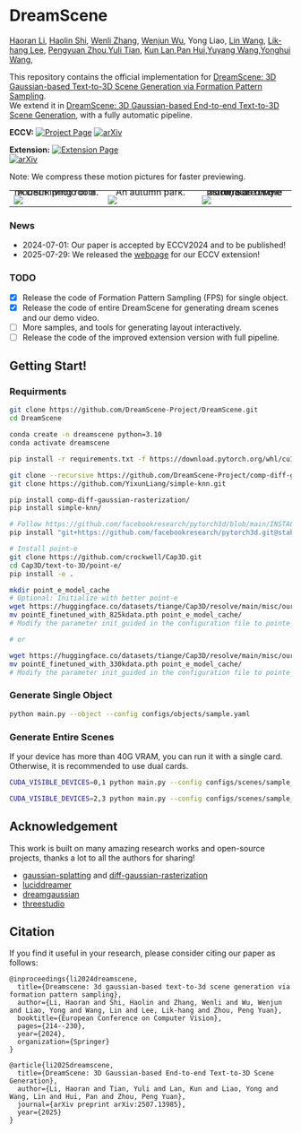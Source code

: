# DreamScene
[Haoran Li](https://scholar.google.com/citations?user=Rxl8r70AAAAJ&hl=en), [Haolin Shi](https://i.4c43.work), [Wenli Zhang](https://github.com/kitty384/), [Wenjun Wu](https://github.com/saiyiii/), Yong Liao, [Lin Wang](https://vlislab22.github.io/vlislab/linwang.html), [Lik-hang Lee](https://www.lhlee.com/), [Pengyuan Zhou](https://github.com/pengyuan-zhou/),[Yuli Tian](https://github.com/lili174311/), [Kun Lan](https://github.com/klan-security),[Pan Hui](https://scholar.google.com/citations?user=dcDrhzMAAAAJ&hl=zh-CN),[Yuyang Wang](https://scholar.google.com/citations?user=D1HTbhEAAAAJ&hl=en),[Yonghui Wang](https://scholar.google.com.hk/citations?user=GGMWna4AAAAJ&hl=zh-CN), 

This repository contains the official implementation for [DreamScene: 3D Gaussian-based Text-to-3D Scene Generation via Formation Pattern Sampling](https://arxiv.org/abs/2404.03575).  
We extend it in [DreamScene: 3D Gaussian-based End-to-end Text-to-3D Scene Generation](https://arxiv.org/abs/2507.13985), with a fully automatic pipeline.

**ECCV:** [![Project Page](https://img.shields.io/badge/Project-Website-green)](https://dreamscene-project.github.io) [![arXiv](https://img.shields.io/badge/arXiv-2404.03575-b31b1b.svg)](https://arxiv.org/abs/2404.03575)

**Extension:**  [![Extension Page](https://img.shields.io/badge/Project-Webpage-blue)](https://jahnsonblack.github.io/DreamScene-Full/)  
[![arXiv](https://img.shields.io/badge/arXiv-2507.13985-b31b1b.svg)](https://arxiv.org/abs/2507.13985)

Note: We compress these motion pictures for faster previewing.
 <table class="center">
    <tr style="line-height: 0">
      <td width=30% style="border: none; text-align: center">A DSLR photo of a modern living room. </td>
      <td width=30% style="border: none; text-align: center">An autumn park.</td>
      <td width=30% style="border: none; text-align: center">There are two astronauts on the moon, Sci-fi style</td>
    </tr>
    <tr style="line-height: 0">
      <td width=30% style="border: none"><img src="assets/livingroom.gif"></td>
      <td width=30% style="border: none"><img src="assets/autumn_park.gif"></td>
      <td width=30% style="border: none"><img src="assets/space.gif"></td>
    </tr>
 </table>

### News
- 2024-07-01: Our paper is accepted by ECCV2024 and to be published!
- 2025-07-29: We released the [webpage](https://jahnsonblack.github.io/DreamScene-Full/) for our ECCV extension!

### TODO
- [x] Release the code of Formation Pattern Sampling (FPS) for single object.
- [x] Release the code of entire DreamScene for generating dream scenes and our demo video.
- [ ] More samples, and tools for generating layout interactively.
- [ ] Release the code of the improved extension version with full pipeline.
## Getting Start!
### Requirments

```bash
git clone https://github.com/DreamScene-Project/DreamScene.git
cd DreamScene

conda create -n dreamscene python=3.10
conda activate dreamscene

pip install -r requirements.txt -f https://download.pytorch.org/whl/cu118/torch_stable.html

git clone --recursive https://github.com/DreamScene-Project/comp-diff-gaussian-rasterization.git
git clone https://github.com/YixunLiang/simple-knn.git

pip install comp-diff-gaussian-rasterization/
pip install simple-knn/

# Follow https://github.com/facebookresearch/pytorch3d/blob/main/INSTALL.md
pip install "git+https://github.com/facebookresearch/pytorch3d.git@stable"

# Install point-e
git clone https://github.com/crockwell/Cap3D.git
cd Cap3D/text-to-3D/point-e/
pip install -e .
```

```sh
mkdir point_e_model_cache
# Optional: Initialize with better point-e
wget https://huggingface.co/datasets/tiange/Cap3D/resolve/main/misc/our_finetuned_models/pointE_finetuned_with_825kdata.pth
mv pointE_finetuned_with_825kdata.pth point_e_model_cache/
# Modify the parameter init_guided in the configuration file to pointe_825k

# or

wget https://huggingface.co/datasets/tiange/Cap3D/resolve/main/misc/our_finetuned_models/pointE_finetuned_with_330kdata.pth
mv pointE_finetuned_with_330kdata.pth point_e_model_cache/
# Modify the parameter init_guided in the configuration file to pointe_330k
```

### Generate Single Object

```bash
python main.py --object --config configs/objects/sample.yaml
```


### Generate Entire Scenes

If your device has more than 40G VRAM, you can run it with a single card. Otherwise, it is recommended to use dual cards.

```bash
CUDA_VISIBLE_DEVICES=0,1 python main.py --config configs/scenes/sample_indoor.yaml

CUDA_VISIBLE_DEVICES=2,3 python main.py --config configs/scenes/sample_outdoor.yaml
```

## Acknowledgement

This work is built on many amazing research works and open-source projects, thanks a lot to all the authors for sharing!

- [gaussian-splatting](https://github.com/graphdeco-inria/gaussian-splatting) and [diff-gaussian-rasterization](https://github.com/graphdeco-inria/diff-gaussian-rasterization)
- [luciddreamer](https://github.com/EnVision-Research/LucidDreamer)
- [dreamgaussian](https://github.com/dreamgaussian/dreamgaussian)
- [threestudio](https://github.com/threestudio-project/threestudio)

## Citation
If you find it useful in your research, please consider citing our paper as follows:
```
@inproceedings{li2024dreamscene,
  title={Dreamscene: 3d gaussian-based text-to-3d scene generation via formation pattern sampling},
  author={Li, Haoran and Shi, Haolin and Zhang, Wenli and Wu, Wenjun and Liao, Yong and Wang, Lin and Lee, Lik-hang and Zhou, Peng Yuan},
  booktitle={European Conference on Computer Vision},
  pages={214--230},
  year={2024},
  organization={Springer}
}
```
```
@article{li2025dreamscene,
  title={DreamScene: 3D Gaussian-based End-to-end Text-to-3D Scene Generation},
  author={Li, Haoran and Tian, Yuli and Lan, Kun and Liao, Yong and Wang, Lin and Hui, Pan and Zhou, Peng Yuan},
  journal={arXiv preprint arXiv:2507.13985},
  year={2025}
}
```